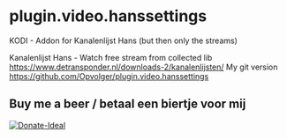 plugin.video.hanssettings
================

KODI - Addon for Kanalenlijst Hans (but then only the streams)

Kanalenlijst Hans - Watch free stream from collected lib https://www.detransponder.nl/downloads-2/kanalenlijsten/
My git version https://github.com/Opvolger/plugin.video.hanssettings

Buy me a beer / betaal een biertje voor mij
------------------------------------------
[![Donate-Ideal](https://img.shields.io/badge/Donate-Ideal-green.svg)](https://www.bunq.me/opvolger)